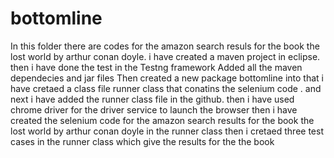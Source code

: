 # bottomline
In this folder there are codes for the  amazon search resuls for the book the lost world by arthur conan doyle.
i have created  a maven project in eclipse.
then i have done the test in the Testng framework
Added all the maven dependecies and jar files 
Then created a  new package bottomline into that i have cretaed a class file runner class that conatins the selenium code .
and next i have added the runner class file in the github.
then i have used chrome driver for the driver service to launch the browser 
then i have created the selenium code for the amazon search results for the book the lost world by arthur conan doyle in the runner class
then i cretaed three test cases in the runner class 
which give the results for the the book  
